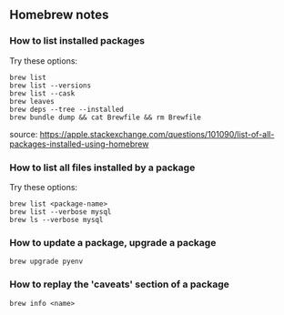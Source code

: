 ## Homebrew notes  
  
### How to list installed packages  
  
Try these options:  
  
    brew list  
    brew list --versions  
    brew list --cask  
    brew leaves  
    brew deps --tree --installed  
    brew bundle dump && cat Brewfile && rm Brewfile  
  
source: https://apple.stackexchange.com/questions/101090/list-of-all-packages-installed-using-homebrew  
  
  
### How to list all files installed by a package  
  
Try these options:  
  
    brew list <package-name>  
    brew list --verbose mysql  
    brew ls --verbose mysql  
  
  
### How to update a package, upgrade a package  
  
    brew upgrade pyenv  
  
  
### How to replay the 'caveats' section of a package  
  
    brew info <name>  
